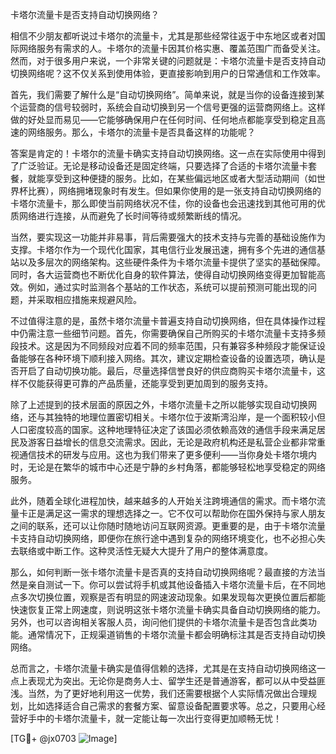 卡塔尔流量卡是否支持自动切换网络？

相信不少朋友都听说过卡塔尔的流量卡，尤其是那些经常往返于中东地区或者对国际网络服务有需求的人。卡塔尔的流量卡因其价格实惠、覆盖范围广而备受关注。然而，对于很多用户来说，一个非常关键的问题就是：卡塔尔流量卡是否支持自动切换网络呢？这不仅关系到使用体验，更直接影响到用户的日常通信和工作效率。

首先，我们需要了解什么是“自动切换网络”。简单来说，就是当你的设备连接到某个运营商的信号较弱时，系统会自动切换到另一个信号更强的运营商网络上。这样做的好处显而易见——它能够确保用户在任何时间、任何地点都能享受到稳定且高速的网络服务。那么，卡塔尔的流量卡是否具备这样的功能呢？

答案是肯定的！卡塔尔的流量卡确实支持自动切换网络。这一点在实际使用中得到了广泛验证。无论是移动设备还是固定终端，只要选择了合适的卡塔尔流量卡套餐，就能享受到这种便捷的服务。比如，在某些偏远地区或者大型活动期间（如世界杯比赛），网络拥堵现象时有发生。但如果你使用的是一张支持自动切换网络的卡塔尔流量卡，那么即使当前网络状况不佳，你的设备也会迅速找到其他可用的优质网络进行连接，从而避免了长时间等待或频繁断线的情况。

当然，要实现这一功能并非易事，背后需要强大的技术支持与完善的基础设施作为支撑。卡塔尔作为一个现代化国家，其电信行业发展迅速，拥有多个先进的通信基站以及多层次的网络架构。这些硬件条件为卡塔尔流量卡提供了坚实的基础保障。同时，各大运营商也不断优化自身的软件算法，使得自动切换网络变得更加智能高效。例如，通过实时监测各个基站的工作状态，系统可以提前预测可能出现的问题，并采取相应措施来规避风险。

不过值得注意的是，虽然卡塔尔流量卡普遍支持自动切换网络，但在具体操作过程中仍需注意一些细节问题。首先，你需要确保自己所购买的卡塔尔流量卡支持多频段技术。这是因为不同频段对应着不同的频率范围，只有兼容多种频段才能保证设备能够在各种环境下顺利接入网络。其次，建议定期检查设备的设置选项，确认是否开启了自动切换功能。最后，尽量选择信誉良好的供应商购买卡塔尔流量卡，这样不仅能获得更可靠的产品质量，还能享受到更加周到的服务支持。

除了上述提到的技术层面的原因之外，卡塔尔流量卡之所以能够实现自动切换网络，还与其独特的地理位置密切相关。卡塔尔位于波斯湾沿岸，是一个面积较小但人口密度较高的国家。这种地理特征决定了该国必须依赖高效的通信手段来满足居民及游客日益增长的信息交流需求。因此，无论是政府机构还是私营企业都非常重视通信技术的研发与应用。这也为我们带来了更多便利——当你身处卡塔尔境内时，无论是在繁华的城市中心还是宁静的乡村角落，都能够轻松地享受稳定的网络服务。

此外，随着全球化进程加快，越来越多的人开始关注跨境通信的需求。而卡塔尔流量卡正是满足这一需求的理想选择之一。它不仅可以帮助你在国外保持与家人朋友之间的联系，还可以让你随时随地访问互联网资源。更重要的是，由于卡塔尔流量卡支持自动切换网络，即便你在旅行途中遇到复杂的网络环境变化，也不必担心失去联络或中断工作。这种灵活性无疑大大提升了用户的整体满意度。

那么，如何判断一张卡塔尔流量卡是否真的支持自动切换网络呢？最直接的方法当然是亲自测试一下。你可以尝试将手机或其他设备插入卡塔尔流量卡后，在不同地点多次切换位置，观察是否有明显的网速波动现象。如果发现每次更换位置后都能快速恢复正常上网速度，则说明这张卡塔尔流量卡确实具备自动切换网络的能力。另外，也可以咨询相关客服人员，询问他们提供的卡塔尔流量卡是否包含此类功能。通常情况下，正规渠道销售的卡塔尔流量卡都会明确标注其是否支持自动切换网络。

总而言之，卡塔尔流量卡确实是值得信赖的选择，尤其是在支持自动切换网络这一点上表现尤为突出。无论你是商务人士、留学生还是普通游客，都可以从中受益匪浅。当然，为了更好地利用这一优势，我们还需要根据个人实际情况做出合理规划，比如选择适合自己需求的套餐方案、留意设备配置要求等。总之，只要用心经营好手中的卡塔尔流量卡，就一定能让每一次出行变得更加顺畅无忧！

[TG💪+ @jx0703 ![Image](https://github.com/user-attachments/assets/dbca1d08-cadb-493c-b0ec-ad6f7a83f270)]